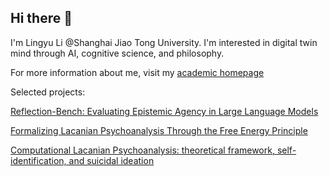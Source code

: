 ## Hi there 👋

I'm Lingyu Li @Shanghai Jiao Tong University. I'm interested in digital twin mind through AI, cognitive science, and philosophy.

For more information about me, visit my [academic homepage](https://lingyulipsy.github.io)

Selected projects:

[Reflection-Bench: Evaluating Epistemic Agency in Large Language Models](https://github.com/AI45Lab/ReflectionBench)

[Formalizing Lacanian Psychoanalysis Through the Free Energy Principle](https://github.com/DigitalTwinMind/ActiveInferenceLacan)

[Computational Lacanian Psychoanalysis: theoretical framework, self-identification, and suicidal ideation](https://github.com/digitaltwinmind)


